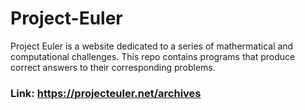 # Project-Euler

Project Euler is a website dedicated to a series of mathermatical and computational challenges.
This repo contains programs that produce correct answers to their corresponding problems.

### Link: https://projecteuler.net/archives
